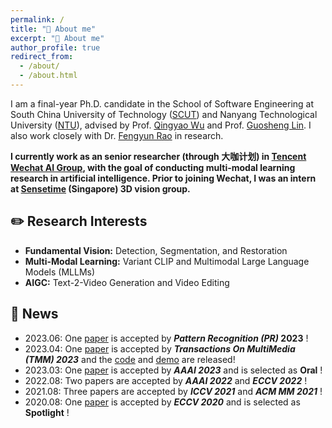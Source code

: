 ```yaml
---
permalink: /
title: "👋 About me"
excerpt: "👋 About me"
author_profile: true
redirect_from: 
  - /about/
  - /about.html
---
```


I am a final-year Ph.D. candidate in the School of Software Engineering at South China University of Technology ([SCUT](https://www.scut.edu.cn/new/)) and Nanyang Technological University ([NTU](https://www.ntu.edu.sg/)), advised by Prof. [Qingyao Wu](https://sites.google.com/site/qysite/) and Prof. [Guosheng Lin](https://guosheng.github.io/). I also work closely with Dr. [Fengyun Rao](https://scholar.google.com/citations?user=38dACd4AAAAJ&hl=en) in research.

**I currently work as an senior researcher (through 大咖计划) in [Tencent Wechat AI Group](https://ai.weixin.qq.com/), with the goal of conducting multi-modal learning research in artificial intelligence. Prior to joining Wechat, I was an intern at [Sensetime](https://www.sensetime.com/cn) (Singapore) 3D vision group.**

## ✏️ Research Interests

- **Fundamental Vision:** Detection, Segmentation, and Restoration
- **Multi-Modal Learning:** Variant CLIP and Multimodal Large Language Models (MLLMs)
- **AIGC:** Text-2-Video Generation and Video Editing

## 📰 News


- 2023.06: One [paper](https://www.sciencedirect.com/science/article/abs/pii/S0031320323005411) is accepted by ***Pattern Recognition (PR)* 2023** !
- 2023.04: One [paper](https://browse.arxiv.org/pdf/2203.04708v2.pdf) is accepted by ***Transactions On MultiMedia (TMM) 2023***  and the [code](https://github.com/suyukun666/UFO) and [demo](https://huggingface.co/spaces/djl234/UFO) are released!
- 2023.03: One [paper](https://ojs.aaai.org/index.php/AAAI/article/view/25337) is accepted by ***AAAI 2023***  and is selected as  **Oral** !
- 2022.08: Two papers are accepted by ***AAAI 2022*** and ***ECCV 2022*** !
- 2021.08: Three papers are accepted by ***ICCV 2021*** and ***ACM MM 2021*** !
- 2020.08: One [paper](https://www.ecva.net/papers/eccv_2020/papers_ECCV/papers/123490069.pdf) is accepted by ***ECCV 2020***  and is selected as **Spotlight** !
